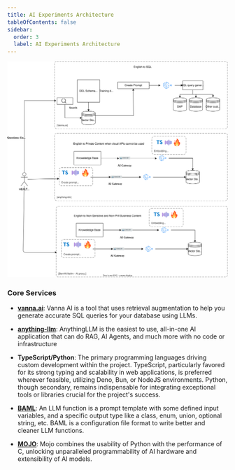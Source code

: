 ```yaml
---
title: AI Experiments Architecture
tableOfContents: false
sidebar:
  order: 3
  label: AI Experiments Architecture
---
```


![Architecture](ai-experiments-architecture.drawio.svg)

### Core Services

- [**vanna.ai**](https://vanna.ai/): Vanna AI  is a tool that uses retrieval augmentation to help you generate accurate SQL queries for your database using LLMs.

- [**anything-llm**](https://useanything.com/): AnythingLLM is the easiest to use, all-in-one AI application that can do RAG, AI Agents, and much more with no code or infrastructure
- **TypeScript/Python**: The primary programming languages driving custom development within the project. TypeScript, particularly favored for its strong typing and scalability in web applications, is preferred wherever feasible, utilizing Deno, Bun, or NodeJS environments. Python, though secondary, remains indispensable for integrating exceptional tools or libraries crucial for the project's success.

- [**BAML**](https://docs.boundaryml.com/docs/home/overview): An LLM function is a prompt template with some defined input variables, and a specific output type like a class, enum, union, optional string, etc. BAML is a configuration file format to write better and cleaner LLM functions.

- [**MOJO**](https://www.modular.com/max/mojo): Mojo combines the usability of Python with the performance of C, unlocking unparalleled programmability of AI hardware and extensibility of AI models.
